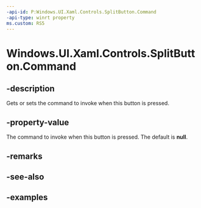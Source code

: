 ```yaml
---
-api-id: P:Windows.UI.Xaml.Controls.SplitButton.Command
-api-type: winrt property
ms.custom: RS5
---
```


<!-- Property syntax.
public ICommand Command { get;  set; }
-->

# Windows.UI.Xaml.Controls.SplitButton.Command

## -description

Gets or sets the command to invoke when this button is pressed.

## -property-value

The command to invoke when this button is pressed. The default is **null**.

## -remarks

## -see-also

## -examples

